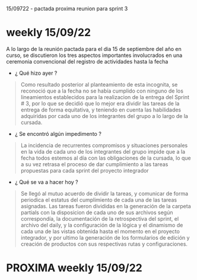 15/09722 - pactada proxima reunion para sprint 3
# weekly 15/09/22 
A lo largo de la reunión pactada para el dia 15 de septiembre del año en curso, se discutieron los tres aspectos importantes involucrados en una ceremonia convencional del registro de actividades hasta la fecha
- ¿ Qué hizo ayer ?
> Como resultado posterior al planteamiento de esta incognita, se reconoció que a la fecha no se había cumplido con ninguno de los lineamientos establecidos para la realizacion de la entrega del Sprint # 3, por lo que se decidió que lo mejor era dividir las tareas de la entrega de forma equitativa, y teniendo en cuenta las habilidades adquiridas por cada uno de los integrantes del grupo a lo largo de la cursada.
- ¿ Se encontró algún impedimento ?
> La incidencia de recurrentes compromisos y situaciones personales en la vida de cada uno de los integrantes del grupo impide que a la fecha todos estemos al día con las obligaciones de la cursada, lo que a su vez retrasa el proceso de dar cumplimiento a las tareas propuestas para cada sprint del proyecto integrador
- ¿ Qué se va a hacer hoy ?
> Se llegó al mutuo acuerdo de dividir la tareas, y comunicar de forma periodica el estatus del cumplimiento de cada una de las tareas asignadas. 
Las tareas fueron divididas en la generación de la carpeta partials con la disposicion de cada uno de sus archivos según correspondía, la documentación de la retrospectiva del sprint, el archivo del daily, y la configuración de la lógica y el dinamismo de cada una de las vistas obtenida hasta el momento en el proyecto integrador, y por ultimo la generación de los formularios de edición y creación de productos con sus respectivas rutas y configuraciones.

# PROXIMA weekly 15/09/22 